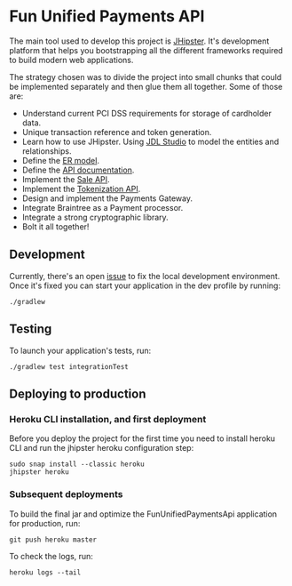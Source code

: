# Fun Unified Payments API

The main tool used to develop this project is [JHipster](https://www.jhipster.tech/). It's development platform that helps you
bootstrapping all the different frameworks required to build modern web applications.

The strategy chosen was to divide the project into small chunks that could be implemented separately and then glue them
all together. Some of those are:

- Understand current PCI DSS requirements for storage of cardholder data.
- Unique transaction reference and token generation.
- Learn how to use JHipster. Using [JDL Studio](https://start.jhipster.tech/jdl-studio/) to model the entities and relationships.
- Define the [ER model](https://github.com/miguel-suarez/unified-payments-api/blob/master/documentation/er_diagram.png).
- Define the [API documentation](https://github.com/miguel-suarez/unified-payments-api/blob/master/documentation/api.yml).
- Implement the [Sale API](https://github.com/miguel-suarez/unified-payments-api/blob/master/src/main/java/com/fun/driven/development/fun/unified/payments/api/web/rest/PaymentResource.java).
- Implement the [Tokenization API](https://github.com/miguel-suarez/unified-payments-api/blob/master/src/main/java/com/fun/driven/development/fun/unified/payments/api/web/rest/TokenResource.java).
- Design and implement the Payments Gateway.
- Integrate Braintree as a Payment processor.
- Integrate a strong cryptographic library.
- Bolt it all together!

## Development

Currently, there's an open [issue](https://github.com/miguel-suarez/unified-payments-api/issues/11) to fix the local
development environment. Once it's fixed you can start your application in the dev profile by running:

```
./gradlew
```

## Testing

To launch your application's tests, run:

```
./gradlew test integrationTest
```

## Deploying to production

### Heroku CLI installation, and first deployment

Before you deploy the project for the first time you need to install heroku CLI and run the jhipster heroku configuration step:

```
sudo snap install --classic heroku
jhipster heroku
```

### Subsequent deployments

To build the final jar and optimize the FunUnifiedPaymentsApi application for production, run:

```
git push heroku master
```

To check the logs, run:

```
heroku logs --tail
```
